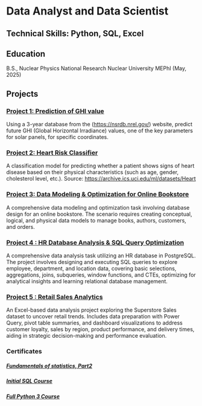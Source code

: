 # Data Analyst and Data Scientist

## Technical Skills: Python, SQL, Excel
## Education 
B.S., Nuclear Physics   National Research Nuclear University MEPhI (May, 2025)

## Projects
### [Project 1: Prediction of GHI value](https://github.com/Azimovich41/aziz_portfolio/blob/main/Project%201(DA%20%2BDS)/GHI_predict_python_ML_Tilabov%20%E2%80%94%20%D0%BA%D0%BE%D0%BF%D0%B8%D1%8F.ipynb)
Using a 3-year database from the (https://nsrdb.nrel.gov/) website, predict future GHI (Global Horizontal Irradiance) values, one of the key parameters for solar panels, for specific coordinates.

### [Project 2: Heart Risk Classifier](https://github.com/Azimovich41/aziz_portfolio/blob/main/Project%202%20(DA%20%2B%20DS)/Heart%20Risk%20Classifier_02-Logistic-Regression-Project.ipynb)
A classification model for predicting whether a patient shows signs of heart disease based on their physical characteristics (such as age, gender, cholesterol level, etc.). Source: https://archive.ics.uci.edu/ml/datasets/Heart

### [Project 3: Data Modeling & Optimization for Online Bookstore](https://github.com/Azimovich41/aziz_portfolio/tree/main/Project%203%20(DA))
A comprehensive data modeling and optimization task involving database design for an online bookstore. The scenario requires creating conceptual, logical, and physical data models to manage books, authors, customers, and orders.

### [Project 4 : HR Database Analysis & SQL Query Optimization](https://github.com/Azimovich41/aziz_portfolio/blob/main/Project%204%20(DA)/HR_analysis.sql)
A comprehensive data analysis task utilizing an HR database in PostgreSQL. The project involves designing and executing SQL queries to explore employee, department, and location data, covering basic selections, aggregations, joins, subqueries, window functions, and CTEs, optimizing for analytical insights and learning relational database management.

### [Project 5 : Retail Sales Analytics](https://github.com/Azimovich41/aziz_portfolio/tree/main/Project%205%20(DA))
An Excel-based data analysis project exploring the Superstore Sales dataset to uncover retail trends. Includes data preparation with Power Query, pivot table summaries, and dashboard visualizations to address customer loyalty, sales by region, product performance, and delivery times, aiding in strategic decision-making and performance evaluation. 

### Certificates 
##### [Fundamentals of statistics, Part2](https://drive.google.com/file/d/1sEA0JdtILVfebUWEspAa6XcajuL0eYVj/view)
##### [Initial SQL Course](https://drive.google.com/file/d/105QMvfcUfRoa0yTHb58kiEPf17t_cAmB/view)
##### [Full Python 3 Course](https://drive.google.com/file/d/1YyqK8YWSAWrtqzXcPAXEW5zVUuS-GSQc/view)
